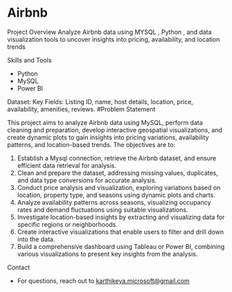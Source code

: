 # Airbnb
Project Overview
   Analyze Airbnb data using MYSQL , Python , and data visualization tools to uncover insights into pricing, availability, and location trends

Skills and Tools
  - Python
  - MySQL
  - Power BI

Dataset:
  Key Fields: Listing ID, name, host details, location, price, availability, amenities, reviews.
#Problem Statement

This project aims to analyze Airbnb data using MySQL, perform data cleaning and preparation, develop interactive geospatial visualizations, and create dynamic plots to gain insights into pricing variations, availability patterns, and location-based trends. The objectives are to:
1.	Establish a Mysql connection, retrieve the Airbnb dataset, and ensure efficient data retrieval for analysis.
2.	Clean and prepare the dataset, addressing missing values, duplicates, and data type conversions for accurate analysis.
3.	Conduct price analysis and visualization, exploring variations based on location, property type, and seasons using dynamic plots and charts.
4.	Analyze availability patterns across seasons, visualizing occupancy rates and demand fluctuations using suitable visualizations.
5.	Investigate location-based insights by extracting and visualizing data for specific regions or neighborhoods.
6.	Create interactive visualizations that enable users to filter and drill down into the data.
7.	Build a comprehensive dashboard using Tableau or Power BI, combining various visualizations to present key insights from the analysis.

Contact
  -  For questions, reach out to karthikeya.microsoft@gmail.com

